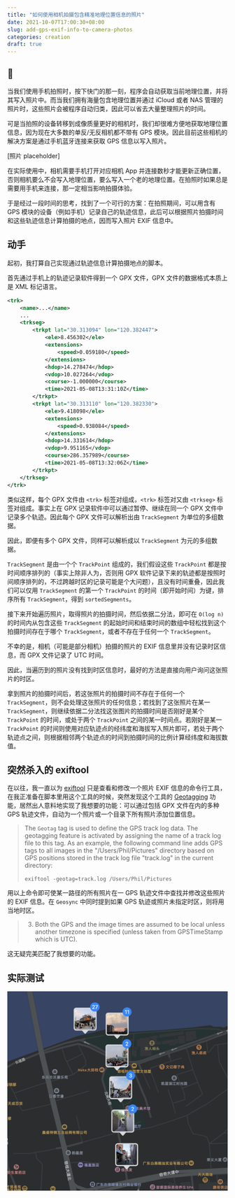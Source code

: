 ```yaml
---
title: "如何使用相机拍摄包含精准地理位置信息的照片"
date: 2021-10-07T17:00:30+08:00
slug: add-gps-exif-info-to-camera-photos
categories: creation
draft: true
---
```


## 🤔

当我们使用手机拍照时，按下快门的那一刻，程序会自动获取当前地理位置，并将其写入照片中。而当我们拥有海量包含地理位置并通过 iCloud 或者 NAS 管理的照片时，这些照片会被程序自动归类，因此可以省去大量整理照片的时间。

可是当拍照的设备转移到成像质量更好的相机时，我们却很难方便地获取地理位置信息，因为现在大多数的单反/无反相机都不带有 GPS 模块。因此目前这些相机的解决方案是通过手机蓝牙连接来获取 GPS 信息以写入照片。

[照片 placeholder]

在实际使用中，相机需要手机打开对应相机 App 并连接数秒才能更新正确位置，否则相机要么不会写入地理位置，要么写入一个老的地理位置。在拍照时如果总是需要用手机来连接，那一定相当影响拍摄体验。

于是经过一段时间的思考，找到了一个可行的方案：在拍照期间，可以用含有 GPS 模块的设备（例如手机）记录自己的轨迹信息，此后可以根据照片拍摄时间和这些轨迹信息计算拍摄的地点，因而写入照片 EXIF 信息中。

## 动手

起初，我打算自己实现通过轨迹信息计算拍摄地点的脚本。

首先通过手机上的轨迹记录软件得到一个 GPX 文件，GPX 文件的数据格式本质上是 XML 标记语言。

```xml
<trk>
    <name>...</name>
    ...
    <trkseg>
        <trkpt lat="30.313094" lon="120.382447">
            <ele>8.456302</ele>
            <extensions>
                <speed>0.059180</speed>
            </extensions>
            <hdop>14.278474</hdop>
            <vdop>10.027264</vdop>
            <course>-1.000000</course>
            <time>2021-05-08T13:31:10Z</time>
        </trkpt>
        <trkpt lat="30.313110" lon="120.382330">
            <ele>9.418098</ele>
            <extensions>
                <speed>0.938084</speed>
            </extensions>
            <hdop>14.331614</hdop>
            <vdop>9.951165</vdop>
            <course>286.357989</course>
            <time>2021-05-08T13:32:06Z</time>
        </trkpt>
    </trkseg>
</trk>
```

类似这样，每个 GPX 文件由 `<trk>` 标签对组成，`<trk>` 标签对又由 `<trkseg>` 标签对组成。事实上在 GPX 记录软件中可以通过暂停、继续在同一个 GPX 文件中记录多个轨迹。因此每个 GPX 文件可以解析出由 `TrackSegment` 为单位的多组数据。

因此，即便有多个 GPX 文件，同样可以解析成以 `TrackSegment` 为元的多组数据。

`TrackSegment` 是由一个个 `TrackPoint` 组成的，我们假设这些 `TrackPoint` 都是按时间顺序排列的（事实上除非人为，否则用 GPX 软件记录下来的轨迹都是按照时间顺序排列的，不过跨越时区的记录可能是个大问题），且没有时间重叠，因此我们可以仅用 `TrackSegment` 的第一个 `TrackPoint` 的时间（即开始时间）为键，排序所有 `TrackSegment`，得到 `sortedSegments`。

接下来开始遍历照片，取得照片的拍摄时间，然后依据二分法，即可在 `O(log n)` 的时间内从包含这些 `TrackSegment` 的起始时间和结束时间的数组中轻松找到这个拍摄时间存在于哪个 `TrackSegment`，或者不存在于任何一个 `TrackSegment`。

不幸的是，相机（可能是部分相机）拍摄的照片的 EXIF 信息里并没有记录时区信息，而 GPX 文件记录了 UTC 时间。

因此，当遍历到的照片没有找到时区信息时，最好的方法是直接向用户询问这张照片的时区。

拿到照片的拍摄时间后，若这张照片的拍摄时间不存在于任何一个 `TrackSegment`，则不会处理这张照片的任何信息；若找到了这张照片在某一 `TrackSegment`，则继续依据二分法找这张图片的拍摄时间是否刚好是某个 `TrackPoint` 的时间，或处于两个 `TrackPoint` 之间的某一时间点。若刚好是某一 `TrackPoint` 的时间则使用对应轨迹点的经纬度和海拔写入照片即可，若处于两个轨迹点之间，则根据相邻两个轨迹点的时间到拍摄时间的比例计算经纬度和海拔数值。

## 突然杀入的 exiftool

在以往，我一直以为 [exiftool](https://exiftool.org) 只是查看和修改一个照片 EXIF 信息的命令行工具，在我正准备在脚本里用这个工具的时候，突然发现这个工具的 [Geotagging](https://exiftool.org/geotag.html) 功能，居然出人意料地实现了我想要的功能：可以通过包括 GPX 文件在内的多种 GPS 轨迹文件，自动为一个照片或一个目录下所有照片添加位置信息。

> The `Geotag` tag is used to define the GPS track log data. The geotagging feature is activated by assigning the name of a track log file to this tag. As an example, the following command line adds GPS tags to all images in the "/Users/Phil/Pictures" directory based on GPS positions stored in the track log file "track.log" in the current directory:
>
> ```
> exiftool -geotag=track.log /Users/Phil/Pictures
> ```

用以上命令即可使某一路径的所有照片在一 GPS 轨迹文件中查找并修改这些照片的 EXIF 信息。在 `Geosync` 中同时提到如果 GPS 轨迹或照片未指定时区，则将用当地时区。

> 3. Both the GPS and the image times are assumed to be local unless another timezone is specified (unless taken from GPSTimeStamp which is UTC).

这无疑完美匹配了我想要的功能。

## 实际测试

![image-20211007200446137](assets/image-20211007200446137.png)

